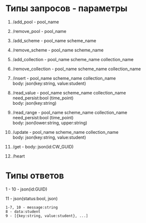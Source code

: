 # Типы запросов - параметры

1. /add_pool - pool_name

2. /remove_pool - pool_name

3. /add_scheme - pool_name scheme_name

4. /remove_scheme - pool_name scheme_name

5. /add_collection - pool_name scheme_name collection_name

6. /remove_collection - pool_name scheme_name collection_name

7. /insert - pool_name scheme_name collection_name   
body: json(key:string, value:student)

8. /read_value - pool_name scheme_name collection_name need_persist:bool (time_point)  
body: json(key:string)

9. /read_range - pool_name scheme_name collection_name need_persist:bool (time_point)  
body: json(lower:string, upper:string)

10. /update - pool_name scheme_name collection_name   
body: json(key:string, value:student)

11. /get - body: json(id:CW_GUID)

12. /heart

# Типы ответов

1 - 10 - json(id:GUID)

11 - json(status:bool, json)

    1-7, 10 - message:string
    8 - data:student
    9 - [{key:string, value:student}, ...]
